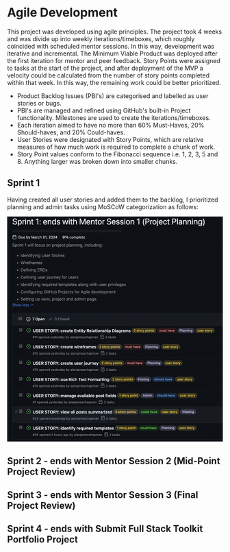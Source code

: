 # Agile Development
This project was developed using agile principles. The project took 4 weeks and was divide up into weekly iterations/timeboxes, which roughly coincided with scheduled mentor sessions. In this way, development was iterative and incremental. The Minimum Viable Product was deployed after the first iteration for mentor and peer feedback.
Story Points were assigned to tasks at the start of the project, and after deployment of the MVP a velocity could be calculated from the number of story points completed within that week. In this way, the remaining work could be better prioritized.

- Product Backlog Issues (PBI's) are categorised and labelled as user stories or bugs.
- PBI's are managed and refined using GitHub's built-in Project functionality. Milestones are used to create the iterations/timeboxes.
- Each iteration aimed to have no more than 60% Must-Haves, 20% Should-haves, and 20% Could-haves.
- User Stories were designated with Story Points, which are relative measures of how much work is required to complete a chunk of work.
- Story Point values conform to the Fibonacci sequence i.e. 1, 2, 3, 5 and 8. Anything larger was broken down into smaller chunks.

## Sprint 1

Having created all user stories and added them to the backlog, I prioritized planning and admin tasks using MoSCoW categorization as follows:

![sprint1](docs/sprints/sprint1.png)

## Sprint 2 - ends with Mentor Session 2 (Mid-Point Project Review)


## Sprint 3 - ends with Mentor Session 3 (Final Project Review)


## Sprint 4 - ends with Submit Full Stack Toolkit Portfolio Project

